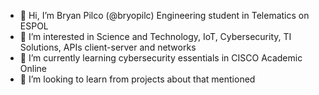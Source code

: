- 👋 Hi, I’m Bryan Pilco (@bryopilc) Engineering student in Telematics on ESPOL
- 👀 I’m interested in Science and Technology, IoT, Cybersecurity, TI Solutions, APIs client-server and networks
- 🌱 I’m currently learning cybersecurity essentials in CISCO Academic Online
- 💞️ I’m looking to learn from projects about that mentioned 
